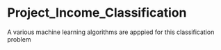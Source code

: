 # Project_Income_Classification
A various machine learning algorithms are apppied for this classification problem
